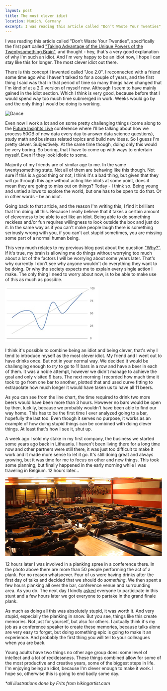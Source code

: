 ```yaml
---
layout: post
title: The most clever idiot
location: Munich, Germany
excerpt: I was reading this article called "Don’t Waste Your Twenties", specifically the first part called "Taking Advantage of the Unique Powers of the Twentysomething Brain", and thought - hey, that's a very good explanation of why I'm such an idiot. And I'm very happy to be an idiot now, I hope I can stay like this for longer. The most clever idiot out there.
---
```


I was reading this article called "Don’t Waste Your Twenties", specifically the first part called ["Taking Advantage of the Unique Powers of the Twentysomething Brain"](http://artofmanliness.com/2013/02/04/dont-waste-your-twenties-part-1-taking-advantage-of-the-unique-powers-of-the-twentysomething-brain/), and thought - hey, that's a very good explanation of why I'm such an idiot. And I'm very happy to be an idiot now, I hope I can stay like this for longer. The most clever idiot out there.

There is this concept I invented called "Joe 2.0". I reconnected with a friend some time ago who I haven't talked to for a couple of years, and the first thing I said was that in that period of time so many things have changed that I'm kind of at a 2.0 version of myself now. Although I seem to have mainly gained in the idiot section. Which I think is very good, because before that I would spend way too much time submerged in work. Weeks would go by and the only thing I would be doing is working.

<img src="/blog/images/business-dance.jpg" class="right" alt="Dance" />

Even now I work a lot and on some pretty challenging things (come along to the [Future Insights Live](http://futureinsightslive.com/las-vegas-2013) conference where I'll be talking about how we process 50GB of new data every day to answer data science questions), study math and business related topics and build new ideas. So I guess I'm pretty clever. Subjectively. At the same time though, doing only this would be very boring. So boring, that I have to come up with ways to entertain myself. Even if they look idiotic to some.

Majority of my friends are of similar age to me. In the same twentysomething state. Not all of them are behaving like this though. Not sure if this is a good thing or not, I think it's a bad thing, but given that they will go through this age without acting like idiots at some point, does it mean they are going to miss out on things? Today - I think so. Being young and untied allows to explore the world, but one has to be open to do that. Or in other words - be an idiot.

Going back to that article, and the reason I'm writing this, I find it brilliant that I'm doing all this. Because I really believe that it takes a certain amount of cleverness to be able to act like an idiot. Being able to do something reckless and/or fun requires willingness to look outside the box and just do it. In the same way as if you can't make people laugh there is something seriously wrong with you, if you can't act stupid sometimes, you are missing some part of a normal human being.

This very much relates to my previous blog post about the question ["Why?"](/blog/why-are-you-so-boring.html). If it's true, my brain is allowing me do things without worrying too much about a lot of the factors I will be worrying about some years later. That's why currently I don't see why anyone wouldn't do everything they want to be doing. Or why the society expects me to explain every single action I make. The only thing I need to worry about now, is to be able to make use of this as much as possible.

<img src="/blog/images/beer-challenge.jpg" alt="" class="left" />

I think it's possible to combine being an idiot and being clever, that's why I tend to introduce myself as the most clever idiot. My friend and I went out to have drinks once. But not in your normal way. We decided it would be challenging enough to *try* to go to 11 bars in a row and have a beer in each of them. It was a noble attempt, however we didn't manage to achieve the goal and only visited 9 bars. The next morning I recorded how much time it took to go from one bar to another, plotted that and used curve fitting to extrapolate how much longer it would have taken us to have all 11 beers.

As you can see from the line chart, the time required to drink two more beers would have been more than 3 hours. However no bars would be open by then, luckily, because we probably wouldn't have been able to find our way home. This has to be the first time I ever analyzed going to a bar, hopefully the last too. Even though it serves no purpose, it works as an example of how doing stupid things can be combined with doing clever things. At least that's how I see it, shut up.

A week ago I sold my stake in my first company, the business we started some years ago back in Lithuania. I haven't been living there for a long time now and other partners were still there, it was just too difficult to make it work and it made more sense to let it go. It's still doing great and always growing, but it was time for me to focus on other and new things. This took some planning, but finally happened in the early morning while I was traveling in Belgium. 12 hours later...

<img src="/blog/images/planking-phpbenelux.jpg" alt="" />

12 hours later I was involved in a planking spree in a conference there. In the photo above there are more than 50 people performing the act of a plank. For no reason whatsoever. Four of us were having drinks after the first day of talks and decided that we should do *something*. We then spent a few hours planking all over the bar, conference venue and surrounding area. As you do. The next day I kindly [asked](http://www.slideshare.net/juokaz/process-any-amounts-of-data-any-time-php-benelux-2013/4) everyone to participate in this stunt and a few hours later we got everyone to partake in the grand finale plank.

As much as doing all this was absolutely stupid, it was worth it. And very stupid, especially the planking in snow. But you see, things like this create memories. Not just for yourself, but also for others. I actually think it's my job as a conference speaker to create these memories, because talks alone are very easy to forget, but doing something epic is going to make it an experience. And probably the first thing you will tell to your colleagues when you are back.

Young adults have two things no other age group does: some level of intellect and a lot of recklessness. These things combined allow for some of the most productive and creative years, some of the biggest steps in life. I'm enjoying being an idiot, because I'm clever enough to make it work. I hope so, otherwise this is going to end badly some day.

*\*all illustrations done by Frits from hikingartist.com*